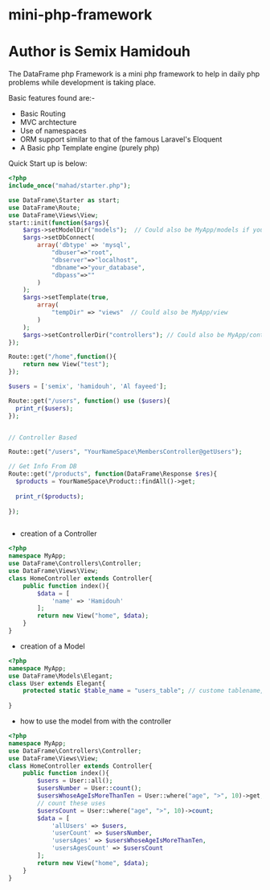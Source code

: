 # mini-php-framework
# Author is Semix Hamidouh
The DataFrame php Framework is a mini php framework to help in daily php problems while development is taking place.

Basic features found are:-
- Basic Routing
- MVC archtecture
- Use of namespaces
- ORM support similar to that of the famous Laravel's Eloquent
- A Basic php Template engine (purely php)

Quick Start up is below:
```php
<?php
include_once("mahad/starter.php");

use DataFrame\Starter as start;
use DataFrame\Route;
use DataFrame\Views\View;
start::init(function($args){
	$args->setModelDir("models");  // Could also be MyApp/models if you app is in a subfolder
	$args->setDbConnect(
		array('dbtype' => 'mysql', 
			"dbuser"=>"root", 
			"dbserver"=>"localhost", 
			"dbname"=>"your_database", 
			"dbpass"=>""
		)
	);
	$args->setTemplate(true,
		array(
			"tempDir" => "views"  // Could also be MyApp/view
		)
	);
	$args->setControllerDir("controllers"); // Could also be MyApp/controller
});

Route::get("/home",function(){
	return new View("test");
});

$users = ['semix', 'hamidouh', 'Al fayeed'];

Route::get("/users", function() use ($users){
  print_r($users);
});


// Controller Based

Route::get("/users", "YourNameSpace\MembersController@getUsers");

// Get Info From DB
Route::get("/products", function(DataFrame\Response $res){
  $products = YourNameSpace\Product::findAll()->get;
  
  print_r($products);
  
});



```
- creation of a Controller

```php
<?php
namespace MyApp;
use DataFrame\Controllers\Controller;
use DataFrame\Views\View;
class HomeController extends Controller{
	public function index(){
		$data = [
			'name' => 'Hamidouh'
		];
		return new View("home", $data);
	}
}
```




- creation of a Model
```php
<?php 
namespace MyApp;
use DataFrame\Models\Elegant;
class User extends Elegant{
	protected static $table_name = "users_table"; // custome tablename, the framework assumes the plural version of the class name
	
}

```



- how to use the model from with the controller

```php
<?php
namespace MyApp;
use DataFrame\Controllers\Controller;
use DataFrame\Views\View;
class HomeController extends Controller{
	public function index(){
		$users = User::all();
		$usersNumber = User::count();
		$usersWhoseAgeIsMoreThanTen = User::where("age", ">", 10)->get; // it is optional to use get() or just get
		// count these uses
		$usersCount = User::where("age", ">", 10)->count;
		$data = [
			'allUsers' => $users,
			'userCount' => $usersNumber,
			'usersAges' => $usersWhoseAgeIsMoreThanTen,
			'usersAgesCount' => $usersCount
		];
		return new View("home", $data);
	}
}
```
